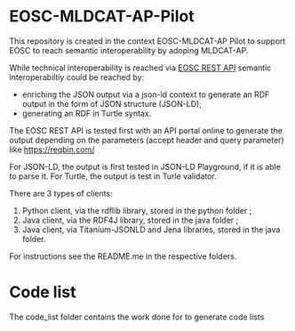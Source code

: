 # EOSC-MLDCAT-AP-Pilot

This repository is created in the context EOSC-MLDCAT-AP Pilot to support EOSC to reach semantic interoperability by adoping MLDCAT-AP.

While technical interoperability is reached via [EOSC REST API](https://api1.dev.ai4eosc.eu/docs#/Modules%20catalog/get_metadata_v1_catalog_modules__item_name__metadata_get) semantic interoperabiltiy could be reached by:
- enriching the JSON output via a json-ld context to generate an RDF output in the form of JSON structure (JSON-LD);
- generating an RDF in Turtle syntax.

The EOSC REST API is tested first with an API portal online to generate the output depending on the parameters (accept header and query parameter) like https://reqbin.com/


For JSON-LD, the output is first tested in JSON-LD Playground, if it is able to parse it.
For Turtle, the output is test in Turle validator. 

There are 3 types of clients:
1) Python client, via the rdflib library, stored in the python folder ;
2) Java client, via the RDF4J library, stored in the java folder ;
3) Java client, via Titanium-JSONLD and Jena libraries, stored in the java folder.

For instructions see the README.me in the respective folders.

# Code list

The code_list folder contains the work done for to generate code lists
